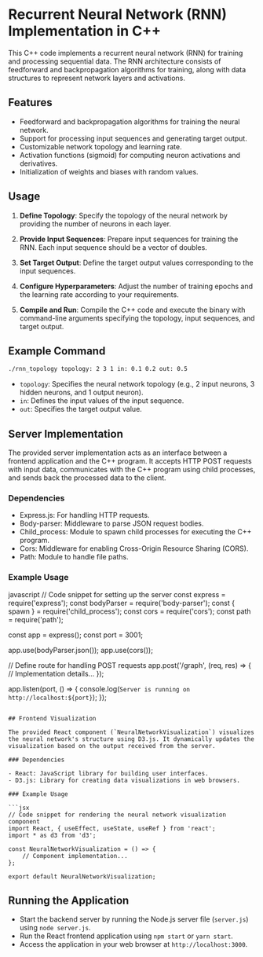 
# Recurrent Neural Network (RNN) Implementation in C++

This C++ code implements a recurrent neural network (RNN) for training and processing sequential data. The RNN architecture consists of feedforward and backpropagation algorithms for training, along with data structures to represent network layers and activations.

## Features

- Feedforward and backpropagation algorithms for training the neural network.
- Support for processing input sequences and generating target output.
- Customizable network topology and learning rate.
- Activation functions (sigmoid) for computing neuron activations and derivatives.
- Initialization of weights and biases with random values.

## Usage

1. **Define Topology**: Specify the topology of the neural network by providing the number of neurons in each layer.

2. **Provide Input Sequences**: Prepare input sequences for training the RNN. Each input sequence should be a vector of doubles.

3. **Set Target Output**: Define the target output values corresponding to the input sequences.

4. **Configure Hyperparameters**: Adjust the number of training epochs and the learning rate according to your requirements.

5. **Compile and Run**: Compile the C++ code and execute the binary with command-line arguments specifying the topology, input sequences, and target output.

## Example Command

```bash
./rnn_topology topology: 2 3 1 in: 0.1 0.2 out: 0.5
```

- `topology`: Specifies the neural network topology (e.g., 2 input neurons, 3 hidden neurons, and 1 output neuron).
- `in`: Defines the input values of the input sequence.
- `out`: Specifies the target output value.

## Server Implementation

The provided server implementation acts as an interface between a frontend application and the C++ program. It accepts HTTP POST requests with input data, communicates with the C++ program using child processes, and sends back the processed data to the client.

### Dependencies

- Express.js: For handling HTTP requests.
- Body-parser: Middleware to parse JSON request bodies.
- Child_process: Module to spawn child processes for executing the C++ program.
- Cors: Middleware for enabling Cross-Origin Resource Sharing (CORS).
- Path: Module to handle file paths.

### Example Usage

javascript
// Code snippet for setting up the server
const express = require('express');
const bodyParser = require('body-parser');
const { spawn } = require('child_process');
const cors = require('cors');
const path = require('path');

const app = express();
const port = 3001;

app.use(bodyParser.json());
app.use(cors());

// Define route for handling POST requests
app.post('/graph', (req, res) => {
    // Implementation details...
});

app.listen(port, () => {
    console.log(`Server is running on http://localhost:${port}`);
});
```

## Frontend Visualization

The provided React component (`NeuralNetworkVisualization`) visualizes the neural network's structure using D3.js. It dynamically updates the visualization based on the output received from the server.

### Dependencies

- React: JavaScript library for building user interfaces.
- D3.js: Library for creating data visualizations in web browsers.

### Example Usage

```jsx
// Code snippet for rendering the neural network visualization component
import React, { useEffect, useState, useRef } from 'react';
import * as d3 from 'd3';

const NeuralNetworkVisualization = () => {
    // Component implementation...
};

export default NeuralNetworkVisualization;
```

## Running the Application

- Start the backend server by running the Node.js server file (`server.js`) using `node server.js`.
- Run the React frontend application using `npm start` or `yarn start`.
- Access the application in your web browser at `http://localhost:3000`.
```
